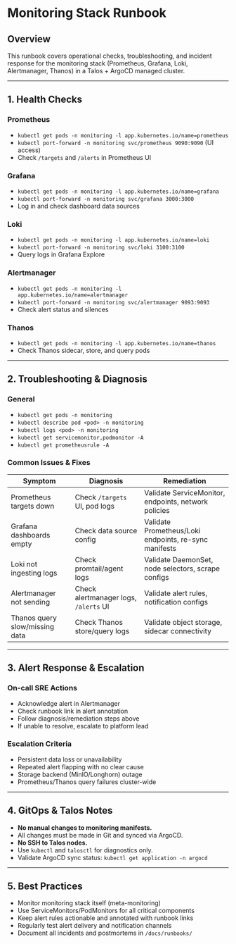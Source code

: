 # Monitoring Stack Runbook

## Overview
This runbook covers operational checks, troubleshooting, and incident response for the monitoring stack (Prometheus, Grafana, Loki, Alertmanager, Thanos) in a Talos + ArgoCD managed cluster.

---

## 1. Health Checks

### Prometheus
- `kubectl get pods -n monitoring -l app.kubernetes.io/name=prometheus`
- `kubectl port-forward -n monitoring svc/prometheus 9090:9090` (UI access)
- Check `/targets` and `/alerts` in Prometheus UI

### Grafana
- `kubectl get pods -n monitoring -l app.kubernetes.io/name=grafana`
- `kubectl port-forward -n monitoring svc/grafana 3000:3000`
- Log in and check dashboard data sources

### Loki
- `kubectl get pods -n monitoring -l app.kubernetes.io/name=loki`
- `kubectl port-forward -n monitoring svc/loki 3100:3100`
- Query logs in Grafana Explore

### Alertmanager
- `kubectl get pods -n monitoring -l app.kubernetes.io/name=alertmanager`
- `kubectl port-forward -n monitoring svc/alertmanager 9093:9093`
- Check alert status and silences

### Thanos
- `kubectl get pods -n monitoring -l app.kubernetes.io/name=thanos`
- Check Thanos sidecar, store, and query pods

---

## 2. Troubleshooting & Diagnosis

### General
- `kubectl get pods -n monitoring`
- `kubectl describe pod <pod> -n monitoring`
- `kubectl logs <pod> -n monitoring`
- `kubectl get servicemonitor,podmonitor -A`
- `kubectl get prometheusrule -A`

### Common Issues & Fixes
| Symptom | Diagnosis | Remediation |
|---------|-----------|-------------|
| Prometheus targets down | Check `/targets` UI, pod logs | Validate ServiceMonitor, endpoints, network policies |
| Grafana dashboards empty | Check data source config | Validate Prometheus/Loki endpoints, re-sync manifests |
| Loki not ingesting logs | Check promtail/agent logs | Validate DaemonSet, node selectors, scrape configs |
| Alertmanager not sending | Check alertmanager logs, `/alerts` UI | Validate alert rules, notification configs |
| Thanos query slow/missing data | Check Thanos store/query logs | Validate object storage, sidecar connectivity |

---

## 3. Alert Response & Escalation

### On-call SRE Actions
- Acknowledge alert in Alertmanager
- Check runbook link in alert annotation
- Follow diagnosis/remediation steps above
- If unable to resolve, escalate to platform lead

### Escalation Criteria
- Persistent data loss or unavailability
- Repeated alert flapping with no clear cause
- Storage backend (MinIO/Longhorn) outage
- Prometheus/Thanos query failures cluster-wide

---

## 4. GitOps & Talos Notes
- **No manual changes to monitoring manifests.**
- All changes must be made in Git and synced via ArgoCD.
- **No SSH to Talos nodes.**
- Use `kubectl` and `talosctl` for diagnostics only.
- Validate ArgoCD sync status: `kubectl get application -n argocd`

---

## 5. Best Practices
- Monitor monitoring stack itself (meta-monitoring)
- Use ServiceMonitors/PodMonitors for all critical components
- Keep alert rules actionable and annotated with runbook links
- Regularly test alert delivery and notification channels
- Document all incidents and postmortems in `/docs/runbooks/` 